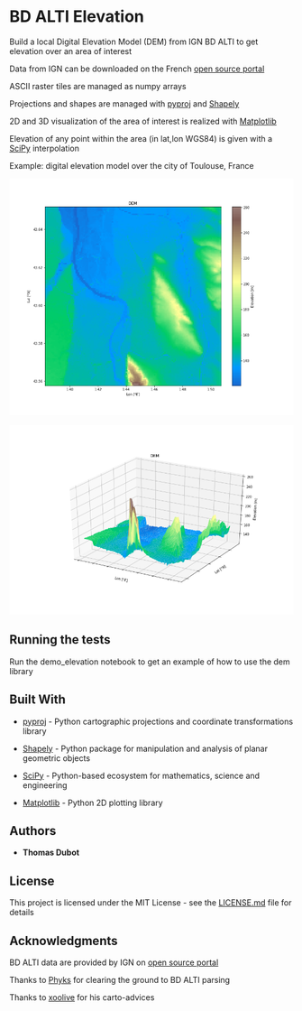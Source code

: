 # BD ALTI Elevation

Build a local Digital Elevation Model (DEM) from IGN BD ALTI to get elevation over an area of interest

Data from IGN can be downloaded on the French [open source portal](https://www.data.gouv.fr/)

ASCII raster tiles are managed as numpy arrays

Projections and shapes are managed with [pyproj](https://github.com/pyproj4/pyproj) and [Shapely](https://pypi.org/project/Shapely/)

2D and 3D visualization of the area of interest is realized with [Matplotlib](https://matplotlib.org/)

Elevation of any point within the area (in lat,lon WGS84) is given with a [SciPy](https://www.scipy.org) interpolation


Example: digital elevation model over the city of Toulouse, France

![2D](2D.png)

![3D](3D.png)

## Running the tests

Run the demo_elevation notebook to get an example of how to use the dem library

## Built With

* [pyproj](https://github.com/pyproj4/pyproj) - Python cartographic projections and coordinate transformations library

* [Shapely](https://pypi.org/project/Shapely/) - Python package for manipulation and analysis of planar geometric objects

* [SciPy](https://www.scipy.org) - Python-based ecosystem for mathematics, science and engineering

* [Matplotlib](https://matplotlib.org/) - Python 2D plotting library


## Authors

* **Thomas Dubot** 

## License

This project is licensed under the MIT License - see the [LICENSE.md](LICENSE.md) file for details

## Acknowledgments

BD ALTI data are provided by IGN on [open source portal](https://www.data.gouv.fr/)

Thanks to [Phyks](https://phyks.me/2015/02/looking-for-altitude-opendata.html) for clearing the ground to BD ALTI parsing

Thanks to [xoolive](https://github.com/xoolive) for his carto-advices